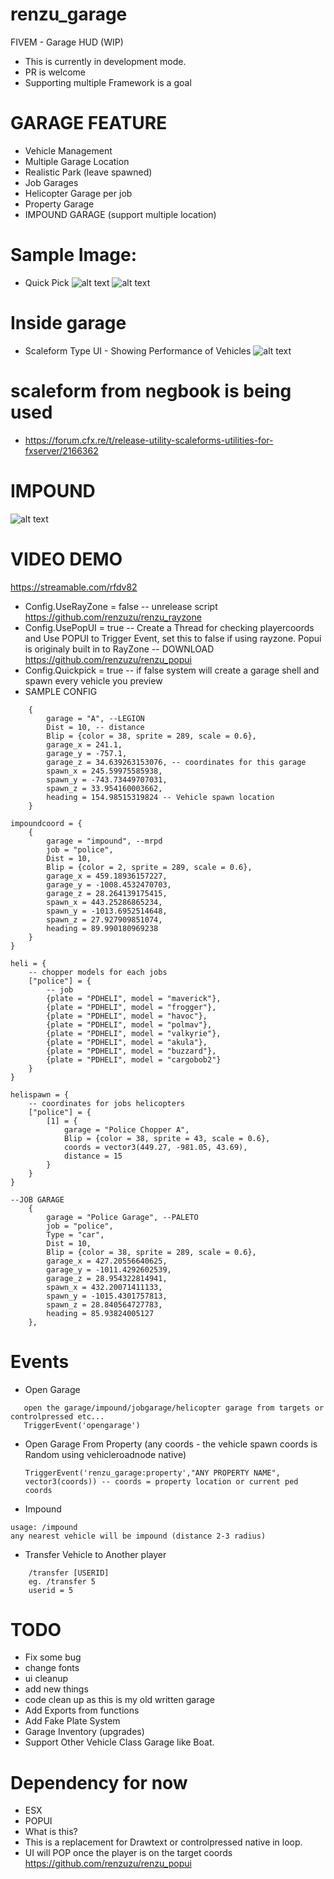 # renzu_garage
FIVEM - Garage HUD (WIP)
 - This is currently in development mode.
 - PR is welcome
 - Supporting multiple Framework is a goal
 # GARAGE FEATURE
- Vehicle Management
- Multiple Garage Location
- Realistic Park (leave spawned)
- Job Garages
- Helicopter Garage per job
- Property Garage
- IMPOUND GARAGE (support multiple location)
# Sample Image:
- Quick Pick
![alt text](https://i.imgur.com/1hIA5Qr.png)
![alt text](https://i.imgur.com/b9M8hVX.png)
# Inside garage
- Scaleform Type UI - Showing Performance of Vehicles
![alt text](https://i.imgur.com/e1IHVDB.png)
# scaleform from negbook is being used
- https://forum.cfx.re/t/release-utility-scaleforms-utilities-for-fxserver/2166362
# IMPOUND
![alt text](https://i.imgur.com/mPulV6G.png)

# VIDEO DEMO
https://streamable.com/rfdv82

- Config.UseRayZone = false -- unrelease script https://github.com/renzuzu/renzu_rayzone
- Config.UsePopUI = true -- Create a Thread for checking playercoords and Use POPUI to Trigger Event, set this to false if using rayzone. Popui is originaly built in to RayZone -- DOWNLOAD https://github.com/renzuzu/renzu_popui
- Config.Quickpick = true -- if false system will create a garage shell and spawn every vehicle you preview
- SAMPLE CONFIG
```
    {
        garage = "A", --LEGION
        Dist = 10, -- distance
        Blip = {color = 38, sprite = 289, scale = 0.6},
        garage_x = 241.1,
        garage_y = -757.1,
        garage_z = 34.639263153076, -- coordinates for this garage
        spawn_x = 245.59975585938,
        spawn_y = -743.73449707031,
        spawn_z = 33.954160003662,
        heading = 154.98515319824 -- Vehicle spawn location
    }

impoundcoord = {
    {
        garage = "impound", --mrpd
        job = "police",
        Dist = 10,
        Blip = {color = 2, sprite = 289, scale = 0.6},
        garage_x = 459.18936157227,
        garage_y = -1008.4532470703,
        garage_z = 28.264139175415,
        spawn_x = 443.25286865234,
        spawn_y = -1013.6952514648,
        spawn_z = 27.927909851074,
        heading = 89.990180969238
    }
}

heli = {
    -- chopper models for each jobs
    ["police"] = {
        -- job
        {plate = "PDHELI", model = "maverick"},
        {plate = "PDHELI", model = "frogger"},
        {plate = "PDHELI", model = "havoc"},
        {plate = "PDHELI", model = "polmav"},
        {plate = "PDHELI", model = "valkyrie"},
        {plate = "PDHELI", model = "akula"},
        {plate = "PDHELI", model = "buzzard"},
        {plate = "PDHELI", model = "cargobob2"}
    }
}

helispawn = {
    -- coordinates for jobs helicopters
    ["police"] = {
        [1] = {
            garage = "Police Chopper A",
            Blip = {color = 38, sprite = 43, scale = 0.6},
            coords = vector3(449.27, -981.05, 43.69),
            distance = 15
        }
    }
}

--JOB GARAGE
    {
        garage = "Police Garage", --PALETO
        job = "police",
        Type = "car",
        Dist = 10,
        Blip = {color = 38, sprite = 289, scale = 0.6},
        garage_x = 427.20556640625,
        garage_y = -1011.4292602539,
        garage_z = 28.954322814941,
        spawn_x = 432.20071411133,
        spawn_y = -1015.4301757813,
        spawn_z = 28.840564727783,
        heading = 85.93824005127
    },
 ```
 
 # Events
 
 - Open Garage
 ```
    open the garage/impound/jobgarage/helicopter garage from targets or controlpressed etc...
    TriggerEvent('opengarage')
 ```
 - Open Garage From Property (any coords - the vehicle spawn coords is Random using vehicleroadnode native)
    ```
    TriggerEvent('renzu_garage:property',"ANY PROPERTY NAME", vector3(coords)) -- coords = property location or current ped coords
    ```
- Impound 
```
usage: /impound
any nearest vehicle will be impound (distance 2-3 radius)
```
- Transfer Vehicle to Another player
```
    /transfer [USERID]
    eg. /transfer 5
    userid = 5
```

# TODO
 - Fix some bug
 - change fonts
 - ui cleanup
 - add new things
 - code clean up as this is my old written garage
 - Add Exports from functions
 - Add Fake Plate System
 - Garage Inventory (upgrades)
 - Support Other Vehicle Class Garage like Boat.

# Dependency for now
- ESX
- POPUI
- What is this?
- This is a replacement for Drawtext or controlpressed native in loop.
- UI will POP once the player is on the target coords
https://github.com/renzuzu/renzu_popui


